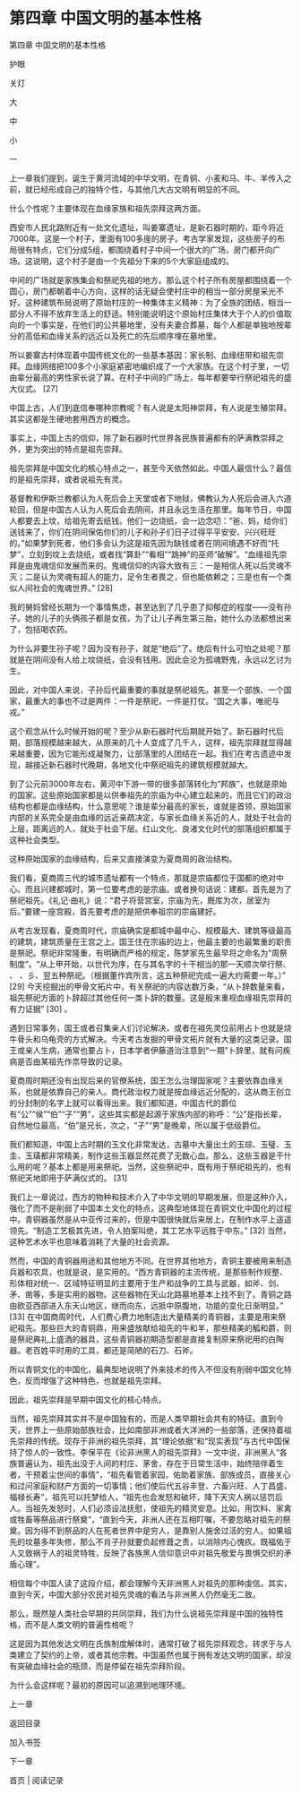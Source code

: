 # 第四章 中国文明的基本性格

第四章 中国文明的基本性格

护眼

关灯

大

中

小

一

上一章我们提到，诞生于黄河流域的中华文明，在青铜、小麦和马、牛、羊传入之前，就已经形成自己的独特个性，与其他几大古文明有明显的不同。

什么个性呢？主要体现在血缘家族和祖先崇拜这两方面。

西安市人民北路附近有一处文化遗址，叫姜寨遗址，是新石器时期的，距今将近7000年。这是一个村子，里面有100多座的房子。考古学家发现，这些房子的布局很有特点，它们分成5组，都围绕着村子中间一个很大的广场，房门都开向广场。这说明，这个村子是由一个先祖分下来的5个大家庭组成的。

中间的广场就是家族集会和祭祀先祖的地方。那么这个村子所有房屋都围绕着一个圆心，房门都朝着中心方向，这样的话无疑会使村庄中的相当一部分房屋采光不好。这种建筑布局说明了原始村庄的一种集体主义精神：为了全族的团结，相当一部分人不得不放弃生活上的舒适。特别能说明这个原始村庄集体大于个人的价值取向的一个事实是，在他们的公共墓地里，没有夫妻合葬墓，每个人都是单独地按辈分的高低和血缘关系的远近以及死亡的先后顺序埋在墓地里。

所以姜寨古村体现着中国传统文化的一些基本基因：家长制、血缘纽带和祖先崇拜。血缘网络把100多个小家庭紧密地编织成了一个大家族。在这个村子里，一切由辈分最高的男性家长说了算。在村子中间的广场上，每年都要举行祭祀祖先的盛大仪式。 [27]

中国上古，人们到底信奉哪种宗教呢？有人说是太阳神崇拜，有人说是生殖崇拜。其实这都是生硬地套用西方的概念。

事实上，中国上古的信仰，除了新石器时代世界各民族普遍都有的萨满教崇拜之外，更为突出的特点是祖先崇拜。

祖先崇拜是中国文化的核心特点之一，甚至今天依然如此。中国人最信什么？最信的是祖先崇拜，或者说祖先有灵。

基督教和伊斯兰教都认为人死后会上天堂或者下地狱，佛教认为人死后会进入六道轮回，但是中国古人认为人死后会去阴间，并且永远生活在那里。每年节日，中国人都要去上坟，给祖先寄去纸钱。他们一边烧纸，会一边念叨：“爸、妈，给你们送钱来了，你们在阴间保佑你们的儿子和孙子们日子过得平平安安、兴兴旺旺的。”如果梦到死者，他们多会认为这是祖先因为缺钱或者在阴间境遇不好而“托梦”，立刻到坟上去烧纸，或者找“算卦”“看相”“跳神”的巫师“破解”。“血缘祖先崇拜是由鬼魂信仰发展而来的。鬼魂信仰的内容大致有三：一是相信人死以后灵魂不灭；二是认为灵魂有超人的能力，足令生者畏之，但也能依赖之；三是也有一个类似人间社会的鬼魂世界。” [28]

我的舅妈曾经长期为一个事情焦虑，甚至达到了几乎患了抑郁症的程度——没有孙子。她的儿子的头俩孩子都是女孩，为了让儿子再生第三胎，她什么办法都想出来了，包括喝农药。

为什么非要生孙子呢？因为没有孙子，就是“绝后”了。绝后有什么可怕之处呢？那就是在阴间没有人给上坟烧纸，会没有钱用。因此会沦为孤魂野鬼，永远以乞讨为生。

因此，对中国人来说，子孙后代最重要的事就是祭祀祖先。甚至一个部族、一个国家，最重大的事也不过是两件：一件是祭祀，一件是打仗。“国之大事，唯祀与戎。”

这个观念从什么时候开始的呢？至少从新石器时代后期就开始了。新石器时代后期，部落规模越来越大，从原来的几十人变成了几千人，这样，祖先崇拜就显得越来越重要，因为它能形成凝聚力，让部落里的人团结在一起。我们在考古遗迹中发现，越接近新石器时代晚期，各地文化中祭祀祖先的建筑规模就越大。

到了公元前3000年左右，黄河中下游一带的很多部落转化为“邦族”，也就是原始的国家。这些原始国家都是以供奉祖先的宗庙为中心建立起来的，而且它们的政治结构也都是血缘结构，什么意思呢？谁是辈分最高的家长，谁就是首领，原始国家内部的关系完全是由血缘的远近亲疏决定，与家长血缘关系近的人，就处于社会的上层，距离远的人，就处于社会下层。红山文化、良渚文化时代的部落组织都属于这种社会类型。

这种原始国家的血缘结构，后来又直接演变为夏商周的政治结构。

我们看，夏商周三代的城市遗址都有一个特点，那就是宗庙都位于国都的绝对中心。而且兴建都城时，第一位要考虑的是宗庙。或者换句话说：建都，首先是为了祭祀祖先。《礼记·曲礼》说：“君子将营宫室，宗庙为先，厩库为次，居室为后。”要建一座宫殿，首先要考虑的是把供奉祖宗的宗庙建好。

从考古发现看，夏商周时代，宗庙确实是都城中最中心、规模最大、建筑等级最高的建筑，建筑质量在王宫之上。国王住在宗庙的边上，他最主要的也最繁重的职责是祭祀。祭祀非常隆重，有明确而严格的规定，陈梦家先生最早将之命名为“周祭制度”。“从上甲开始，以世代为序，在与其名字的十干相当的那一天顺次举行祭、 、 、彡、翌五种祭祀。（根据董作宾所言，这五种祭祀完成一遍大约需要一年。）” [29] 今天挖掘出的甲骨文拓片中，有关祭祀的内容达数万条，“从卜辞数量来看，祖先祭祀方面的卜辞超过其他任何一类卜辞的数量。这是殷末重视血缘祖先崇拜的有力证据” [30] 。

遇到日常事务，国王或者召集亲人们讨论解决，或者在祖先灵位前用占卜也就是烧牛骨头和乌龟壳的方式解决。今天考古发掘的甲骨文拓片就有大量的这类记录。国王或亲人生病，通常也要占卜，日本学者伊藤道治注意到“一期”卜辞里，就有问疾病是否由某祖先作祟导致的记录。

夏商周时期还没有出现后来的官僚系统，国王怎么治理国家呢？主要依靠血缘关系，也就是依靠自己的亲人。商代政治权力就是按血缘远近分配的，这从商王创立的分封制的名字上就可以看得出来。我们都知道，中国古代的爵位有“公”“侯”“伯”“子”“男”，这些其实都是起源于家族内部的称呼：“公”是指长辈，自然地位最高，“伯”是兄长，次之，“子”“男”是晚辈，所以属于低级爵位。

我们都知道，中国上古时期的玉文化非常发达，古墓中大量出土的玉琮、玉璧、玉圭、玉璜都非常精美，制作这些玉器显然花费了无数心血。那么，这些玉器是干什么用的呢？基本上都是用来祭祀。当然，这些祭祀中，既有用于祭祀祖先的，也有祭祀天地即用于萨满仪式的。 [31]

我们上一章说过，西方的物种和技术介入了中华文明的早期发展，但是这种介入，强化了而不是削弱了中国本土文化的特点，这典型地体现在青铜文化中国化的过程中。青铜器虽然是从中亚传过来的，但是中国很快就后来居上，在制作水平上遥遥领先。“制造工艺极其先进，令人拍案叫绝，其工艺水平远胜于中东。” [32] 当然，这种艺术水平也意味着消耗了大量的社会资源。

然而，中国的青铜器用途和其他地方不同。在世界其他地方，青铜主要被用来制造兵器和农具，也就是说，是实用的。“西方青铜器的主流传统，是那些制作规整、形体相对统一、区域特征明显的主要用于生产和战争的工具与武器，如斧、剑、矛、凿等，多是实用的器物。这些器物在天山北路墓地基本上找不到了。青铜之路由欧亚西部进入东天山地区，继而向东，远抵中原腹地，功能的变化日渐明显。” [33] 在中国商周时代，人们费心费力地制造出大量精美的青铜器，主要是用来祭祀祖先。那些巨大的青铜鼎，用来盛放献给祖先的牛和羊，那些精美的觚和爵，则是祭祀典礼上盛酒的器具，这些青铜器初期造型都是直接复制原来祭祀用的白陶器。老百姓平时用的工具，都还是简陋的石刀、石斧。

所以青铜文化的中国化，最典型地说明了外来技术的传入不但没有削弱中国文化特色，反而增强了这种特色，也就是祖先崇拜。

因此，祖先崇拜是早期中国文化的核心特点。

当然，祖先崇拜其实并不是中国独有的，而是人类早期社会共有的特征。直到今天，世界上一些原始部族社会，比如南部非洲或者大洋洲的一些部落，还保持着祖先崇拜的传统。现存于非洲的祖先崇拜，其“理论依据”和“现实表现”与古代中国保持了惊人的一致性。李保平在《论非洲黑人的祖先崇拜》一文中说，非洲黑人“各族普遍认为，祖先出没于人间的村庄、茅舍，存在于日常生活中，始终陪伴着生者，干预着尘世间的事情”，“祖先看管着家园，佑助着家族、部族成员，直接关心和过问家庭和财产方面的一切事情；他们使后代五谷丰登、六畜兴旺、人丁昌盛、福禄长寿”，祖先可以托梦给人，“祖先也会发怒和破坏，降下天灾人祸以惩罚后人。当祖先发怒时，人们必须设法抚慰，使祖先的精灵安息。比如，用饮料、家禽或牲畜等祭品进行祭奠”，“直到今天，非洲人还在互相叮嘱，不要忽略对祖先的祭奠。因为得不到祭品的人在死者世界中是穷人，是靠别人施舍过活的穷人。如果祖先的坟墓多年失修，那么不肖子孙就要负起修葺之责，以消除内心愧疚。既福佑于人又致祸于人的祖灵特牲，反映了各族黑人信仰意识中对祖先敬爱与畏惧交织的矛盾心理”。

相信每个中国人读了这段介绍，都会理解今天非洲黑人对祖先的那种虔信。其实，直到今天，中国大部分农民对祖先灵魂的看法与非洲黑人仍然毫无二致。

那么，既然是人类社会早期的共同崇拜，我们为什么说祖先崇拜是中国的独特性格，而不是人类文明的普遍性格呢？

这是因为其他发达文明在氏族制度解体时，通常打破了祖先崇拜观念，转求于与人类建立了契约的上帝，或者其他宗教。中国虽然也属于拥有发达文明的国家，却没有突破血缘社会的瓶颈，而是停留在祖先崇拜阶段。

为什么会这样呢？最初的原因可以追溯到地理环境。

上一章

返回目录

加入书签

下一章

首页 | 阅读记录